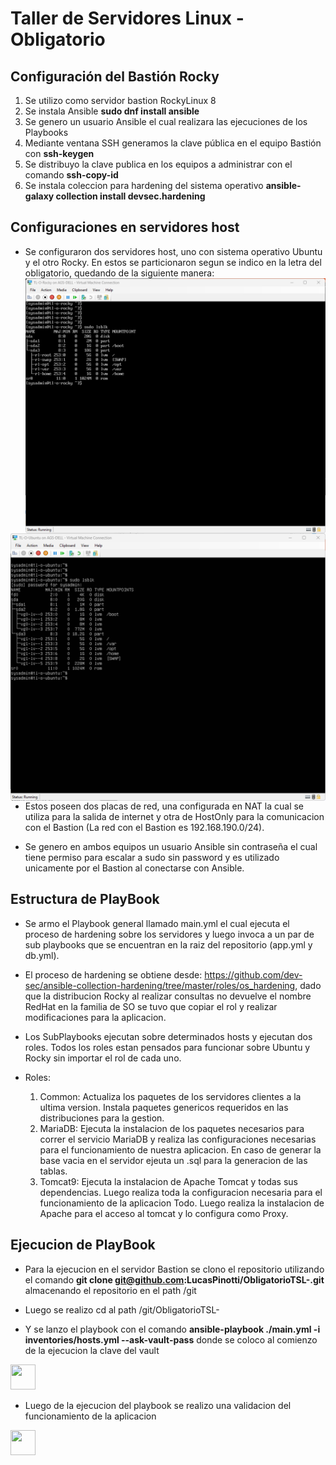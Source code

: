 # Taller de Servidores Linux - Obligatorio

## Configuración del Bastión Rocky

1. Se utilizo como servidor bastion RockyLinux 8
2. Se instala Ansible **sudo dnf install ansible**
3. Se genero un usuario Ansible el cual realizara las ejecuciones de los Playbooks
4. Mediante ventana SSH generamos la clave pública en el equipo Bastión con **ssh-keygen**
5. Se distribuyo la clave publica en los equipos a administrar con el comando **ssh-copy-id**
6. Se instala coleccion para hardening del sistema operativo **ansible-galaxy collection install devsec.hardening**

## Configuraciones en servidores host

- Se configuraron dos servidores host, uno con sistema operativo Ubuntu y el otro Rocky. En estos se particionaron segun se indico en la letra del obligatorio, quedando de la siguiente manera:
<img src="./Capturas/lsblk Rocky.png"
  style="float: left;"/>

<img src="./Capturas/lsblk Ubuntu.png"
  style="float: right;"/>

- Estos poseen dos placas de red, una configurada en NAT la cual se utiliza para la salida de internet y otra de HostOnly para la comunicacion con el Bastion (La red con el Bastion es 192.168.190.0/24).

- Se genero en ambos equipos un usuario Ansible sin contraseña el cual tiene permiso para escalar a sudo sin password y es utilizado unicamente por el Bastion al conectarse con Ansible.

## Estructura de PlayBook

- Se armo el Playbook general llamado main.yml el cual ejecuta el proceso de hardening sobre los servidores y    luego invoca a un par de sub playbooks que se encuentran en la raiz del repositorio (app.yml y db.yml).

- El proceso de hardening se obtiene desde: <https://github.com/dev-sec/ansible-collection-hardening/tree/master/roles/os_hardening>, dado que la distribucion Rocky al realizar consultas no devuelve el nombre RedHat en la familia de SO
 se tuvo que copiar el rol y realizar modificaciones para la aplicacion.

- Los SubPlaybooks ejecutan sobre determinados hosts y ejecutan dos roles. Todos los roles estan pensados para funcionar sobre Ubuntu y Rocky sin importar el rol de cada uno.
- Roles:
    1. Common:
        Actualiza los paquetes de los servidores clientes a la ultima version.
        Instala paquetes genericos requeridos en las distribuciones para la gestion.
    2. MariaDB:
        Ejecuta la instalacion de los paquetes necesarios para correr el servicio MariaDB y realiza las configuraciones necesarias para el funcionamiento de nuestra aplicacion.
        En caso de generar la base vacia en el servidor ejeuta un .sql para la generacion de las tablas.
    3. Tomcat9:
        Ejecuta la instalacion de Apache Tomcat y todas sus dependencias. Luego realiza toda la configuracion necesaria para el funcionamiento de la aplicacion Todo.
        Luego realiza la instalacion de Apache para el acceso al tomcat y lo configura como Proxy.

## Ejecucion de PlayBook

- Para la ejecucion en el servidor Bastion se clono el repositorio utilizando el comando **git clone git@github.com:LucasPinotti/ObligatorioTSL-.git** almacenando el repositorio en el path /git

- Luego se realizo cd al path /git/ObligatorioTSL-

- Y se lanzo el playbook con el comando **ansible-playbook ./main.yml -i inventories/hosts.yml --ask-vault-pass** donde se coloco al comienzo de la ejecucion la clave del vault

<img src="./Capturas/"
  width="40" height="40" />

- Luego de la ejecucion del playbook se realizo una validacion del funcionamiento de la aplicacion

<img src="./Capturas/App test.gif"
  width="40" height="40" />
